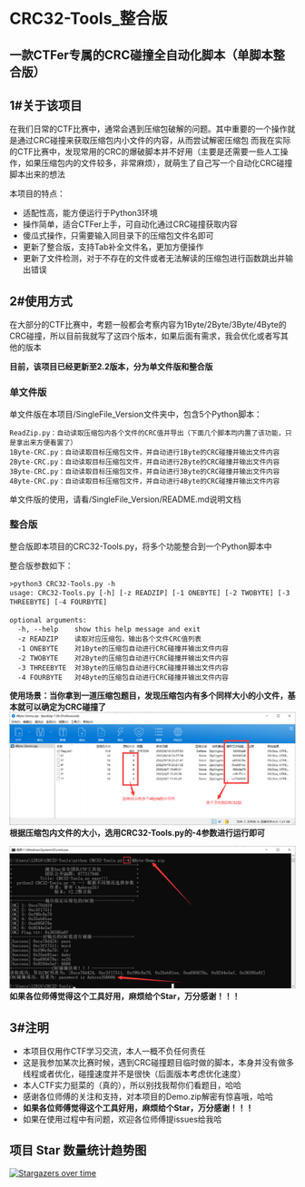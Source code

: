# CRC32-Tools_整合版
## 一款CTFer专属的CRC碰撞全自动化脚本（单脚本整合版）

## 1#关于该项目
在我们日常的CTF比赛中，通常会遇到压缩包破解的问题。其中重要的一个操作就是通过CRC碰撞来获取压缩包内小文件的内容，从而尝试解密压缩包
而我在实际的CTF比赛中，发现常用的CRC的爆破脚本并不好用（主要是还需要一些人工操作，如果压缩包内的文件较多，非常麻烦），就萌生了自己写一个自动化CRC碰撞脚本出来的想法

本项目的特点：
- 适配性高，能方便运行于Python3环境
- 操作简单，适合CTFer上手，可自动化通过CRC碰撞获取内容
- 傻瓜式操作，只需要输入同目录下的压缩包文件名即可
- 更新了整合版，支持Tab补全文件名，更加方便操作
- 更新了文件检测，对于不存在的文件或者无法解读的压缩包进行函数跳出并输出错误

## 2#使用方式
在大部分的CTF比赛中，考题一般都会考察内容为1Byte/2Byte/3Byte/4Byte的CRC碰撞，所以目前我就写了这四个版本，如果后面有需求，我会优化或者写其他的版本

**目前，该项目已经更新至2.2版本，分为单文件版和整合版**

### 单文件版
单文件版在本项目/SingleFile_Version文件夹中，包含5个Python脚本：
```
ReadZip.py：自动读取压缩包内各个文件的CRC值并导出（下面几个脚本均内置了该功能，只是拿出来方便看罢了）
1Byte-CRC.py：自动读取目标压缩包文件，并自动进行1Byte的CRC碰撞并输出文件内容
2Byte-CRC.py：自动读取目标压缩包文件，并自动进行2Byte的CRC碰撞并输出文件内容
3Byte-CRC.py：自动读取目标压缩包文件，并自动进行3Byte的CRC碰撞并输出文件内容
4Byte-CRC.py：自动读取目标压缩包文件，并自动进行4Byte的CRC碰撞并输出文件内容
```
单文件版的使用，请看/SingleFile_Version/README.md说明文档

### 整合版
整合版即本项目的CRC32-Tools.py，将多个功能整合到一个Python脚本中

整合版参数如下：
```
>python3 CRC32-Tools.py -h
usage: CRC32-Tools.py [-h] [-z READZIP] [-1 ONEBYTE] [-2 TWOBYTE] [-3 THREEBYTE] [-4 FOURBYTE]

optional arguments:
  -h, --help    show this help message and exit
  -z READZIP    读取对应压缩包，输出各个文件CRC值列表
  -1 ONEBYTE    对1Byte的压缩包自动进行CRC碰撞并输出文件内容
  -2 TWOBYTE    对2Byte的压缩包自动进行CRC碰撞并输出文件内容
  -3 THREEBYTE  对3Byte的压缩包自动进行CRC碰撞并输出文件内容
  -4 FOURBYTE   对4Byte的压缩包自动进行CRC碰撞并输出文件内容
```
**使用场景：当你拿到一道压缩包题目，发现压缩包内有多个同样大小的小文件，基本就可以确定为CRC碰撞了**
![DemoZip](./DemoZip.png)
**根据压缩包内文件的大小，选用CRC32-Tools.py的-4参数进行运行即可**

![Demo](./Demo-4Byte-Run.png)
**如果各位师傅觉得这个工具好用，麻烦给个Star，万分感谢！！！**

## 3#注明
- 本项目仅用作CTF学习交流，本人一概不负任何责任
- 这是我参加某次比赛时候，遇到CRC碰撞题目临时做的脚本，本身并没有做多线程或者优化，碰撞速度并不是很快（后面版本考虑优化速度）
- 本人CTF实力挺菜的（真的），所以别找我帮你们看题目，哈哈
- 感谢各位师傅的关注和支持，对本项目的Demo.zip解密有惊喜哦，哈哈
- **如果各位师傅觉得这个工具好用，麻烦给个Star，万分感谢！！！**
- 如果在使用过程中有问题，欢迎各位师傅提issues给我哈

## 项目 Star 数量统计趋势图
[![Stargazers over time](https://starchart.cc/AabyssZG/CRC32-Tools.svg)](https://starchart.cc/AabyssZG/CRC32-Tools)
